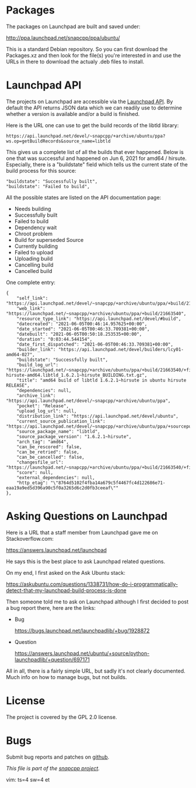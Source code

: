 
# Packages

The packages on Launchpad are built and saved under:

http://ppa.launchpad.net/snapcpp/ppa/ubuntu/

This is a standard Debian repository. So you can first download the Packages.xz
and then look for the file(s) you're interested in and use the URLs in there
to download the actualy .deb files to install.

# Launchpad API

The projects on Launchpad are accessible via the
[Launchpad API](https://launchpad.net/+apidoc/devel.html). By default
the API returns JSON data which we can readily use to determine whether a
version is available and/or a build is finished.

Here is the URL one can use to get the build records of the libtld library:

    https://api.launchpad.net/devel/~snapcpp/+archive/ubuntu/ppa?ws.op=getBuildRecords&source_name=libtld

This gives us a complete list of all the builds that ever happened. Below is
one that was successful and happened on Jun 6, 2021 for amd64 / hirsute.
Especially, there is a "buildstate" field which tells us the current state
of the build process for this source:

    "buildstate": "Successfully built",
    "buildstate": "Failed to build",

All the possible states are listed on the API documentation page:

* Needs building
* Successfully built
* Failed to build
* Dependency wait
* Chroot problem
* Build for superseded Source
* Currently building
* Failed to upload
* Uploading build
* Cancelling build
* Cancelled build

One complete entry:

    {
        "self_link": "https://api.launchpad.net/devel/~snapcpp/+archive/ubuntu/ppa/+build/21663540",
        "web_link": "https://launchpad.net/~snapcpp/+archive/ubuntu/ppa/+build/21663540",
        "resource_type_link": "https://api.launchpad.net/devel/#build",
        "datecreated": "2021-06-05T00:46:14.957625+00:00",
        "date_started": "2021-06-05T00:46:33.709381+00:00",
        "datebuilt": "2021-06-05T00:50:18.253535+00:00",
        "duration": "0:03:44.544154",
        "date_first_dispatched": "2021-06-05T00:46:33.709381+00:00",
        "builder_link": "https://api.launchpad.net/devel/builders/lcy01-amd64-027",
        "buildstate": "Successfully built",
        "build_log_url": "https://launchpad.net/~snapcpp/+archive/ubuntu/ppa/+build/21663540/+files/buildlog_ubuntu-hirsute-amd64.libtld_1.6.2.1~hirsute_BUILDING.txt.gz",
        "title": "amd64 build of libtld 1.6.2.1~hirsute in ubuntu hirsute RELEASE",
        "dependencies": null,
        "archive_link": "https://api.launchpad.net/devel/~snapcpp/+archive/ubuntu/ppa",
        "pocket": "Release",
        "upload_log_url": null,
        "distribution_link": "https://api.launchpad.net/devel/ubuntu",
        "current_source_publication_link": "https://api.launchpad.net/devel/~snapcpp/+archive/ubuntu/ppa/+sourcepub/12478027",
        "source_package_name": "libtld",
        "source_package_version": "1.6.2.1~hirsute",
        "arch_tag": "amd64",
        "can_be_rescored": false,
        "can_be_retried": false,
        "can_be_cancelled": false,
        "changesfile_url": "https://launchpad.net/~snapcpp/+archive/ubuntu/ppa/+build/21663540/+files/libtld_1.6.2.1~hirsute_amd64.changes",
        "score": null,
        "external_dependencies": null,
        "http_etag": "\"8764d5102f4fba14a679c5f4467fc4d122686e71-eaa19a9ed5d396a90c5f0a3265d6c2d0fb3ceeaf\""
    },


# Asking Questions on Launchpad

Here is a URL that a staff member from Launchpad gave me on Stackoverflow.com:

https://answers.launchpad.net/launchpad

He says this is the best place to ask Launchpad related questions.

On my end, I first asked on the Ask Ubuntu stack:

https://askubuntu.com/questions/1338731/how-do-i-programmatically-detect-that-my-launchpad-build-process-is-done

Then someone told me to ask on Launchpad although I first decided to post
a bug report there, here are the links:

* Bug

    https://bugs.launchpad.net/launchpadlib/+bug/1928872

* Question

    https://answers.launchpad.net/ubuntu/+source/python-launchpadlib/+question/697171

All in all, there is a fairly simple URL, but sadly it's not clearly
documented. Much info on how to manage bugs, but not builds.




# License

The project is covered by the GPL 2.0 license.


# Bugs

Submit bug reports and patches on
[github](https://github.com/m2osw/snapcpp/issues).


_This file is part of the [snapcpp project](https://snapwebsites.org/)._

vim: ts=4 sw=4 et
